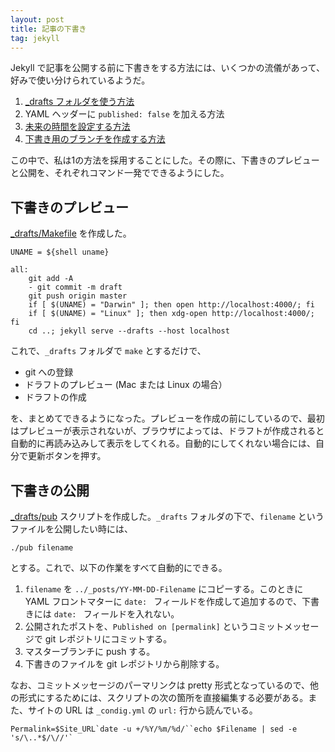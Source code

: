 ```yaml
---
layout: post
title: 記事の下書き
tag: jekyll
---
```

Jekyll で記事を公開する前に下書きをする方法には、いくつかの流儀があって、好みで使い分けられているようだ。

1. [_drafts フォルダを使う方法](http://jekyllrb.com/docs/drafts/)
2. YAML ヘッダーに ```published: false``` を加える方法
3. [未来の時間を設定する方法](http://tqclarkson.com/2012/08/22/jekyll-drafts/)
4. [下書き用のブランチを作成する方法](http://qrohlf.com/posts/jekyll-drafts-workflow/)

この中で、私は1の方法を採用することにした。その際に、下書きのプレビューと公開を、それぞれコマンド一発でできるようにした。

## 下書きのプレビュー

[_drafts/Makefile](https://github.com/sekika/sekika.github.io/blob/master/_drafts/Makefile) を作成した。

~~~
UNAME = ${shell uname}

all:
	git add -A
	- git commit -m draft
	git push origin master
	if [ $(UNAME) = "Darwin" ]; then open http://localhost:4000/; fi
	if [ $(UNAME) = "Linux" ]; then xdg-open http://localhost:4000/; fi
	cd ..; jekyll serve --drafts --host localhost
~~~

これで、```_drafts``` フォルダで ```make``` とするだけで、

- git への登録
- ドラフトのプレビュー (Mac または Linux の場合）
- ドラフトの作成

を、まとめてできるようになった。プレビューを作成の前にしているので、最初はプレビューが表示されないが、ブラウザによっては、ドラフトが作成されると自動的に再読み込みして表示をしてくれる。自動的にしてくれない場合には、自分で更新ボタンを押す。

## 下書きの公開

[_drafts/pub](https://github.com/sekika/sekika.github.io/blob/master/_drafts/pub) スクリプトを作成した。```_drafts``` フォルダの下で、```filename``` というファイルを公開したい時には、

~~~
./pub filename
~~~

とする。これで、以下の作業をすべて自動的にできる。

1. ```filename``` を ```../_posts/YY-MM-DD-Filename``` にコピーする。このときに YAML フロントマターに ```date: ``` フィールドを作成して追加するので、下書きには ```date: ``` フィールドを入れない。
2. 公開されたポストを、```Published on [permalink]``` というコミットメッセージで git レポジトリにコミットする。
3. マスターブランチに push する。
4. 下書きのファイルを git レポジトリから削除する。

なお、コミットメッセージのパーマリンクは pretty 形式となっているので、他の形式にするためには、スクリプトの次の箇所を直接編集する必要がある。また、サイトの URL は ```_condig.yml``` の ```url:``` 行から読んでいる。

~~~
Permalink=$Site_URL`date -u +/%Y/%m/%d/``echo $Filename | sed -e 's/\..*$/\//'`
~~~
